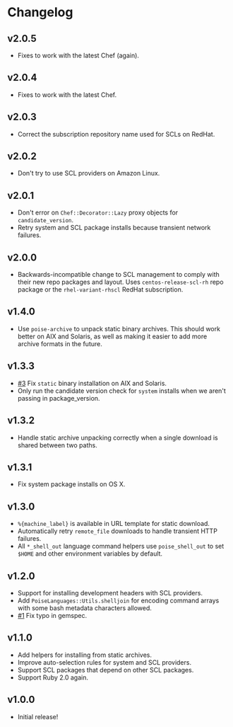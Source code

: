 # Changelog

## v2.0.5

* Fixes to work with the latest Chef (again).

## v2.0.4

* Fixes to work with the latest Chef.

## v2.0.3

* Correct the subscription repository name used for SCLs on RedHat.

## v2.0.2

* Don't try to use SCL providers on Amazon Linux.

## v2.0.1

* Don't error on `Chef::Decorator::Lazy` proxy objects for `candidate_version`.
* Retry system and SCL package installs because transient network failures.

## v2.0.0

* Backwards-incompatible change to SCL management to comply with their new repo
  packages and layout. Uses `centos-release-scl-rh` repo package or the
  `rhel-variant-rhscl` RedHat subscription.

## v1.4.0

* Use `poise-archive` to unpack static binary archives. This should work better
  on AIX and Solaris, as well as making it easier to add more archive formats in
  the future.

## v1.3.3

* [#3](https://github.com/poise/poise-languages/pull/3) Fix `static` binary
  installation on AIX and Solaris.
* Only run the candidate version check for `system` installs when we aren't
  passing in package_version.

## v1.3.2

* Handle static archive unpacking correctly when a single download is shared
  between two paths.

## v1.3.1

* Fix system package installs on OS X.

## v1.3.0

* `%{machine_label}` is available in URL template for static download.
* Automatically retry `remote_file` downloads to handle transient HTTP failures.
* All `*_shell_out` language command helpers use `poise_shell_out` to set `$HOME`
  and other environment variables by default.

## v1.2.0

* Support for installing development headers with SCL providers.
* Add `PoiseLanguages::Utils.shelljoin` for encoding command arrays with some
  bash metadata characters allowed.
* [#1](https://github.com/poise/poise-languages/pull/1) Fix typo in gemspec.

## v1.1.0

* Add helpers for installing from static archives.
* Improve auto-selection rules for system and SCL providers.
* Support SCL packages that depend on other SCL packages.
* Support Ruby 2.0 again.

## v1.0.0

* Initial release!
